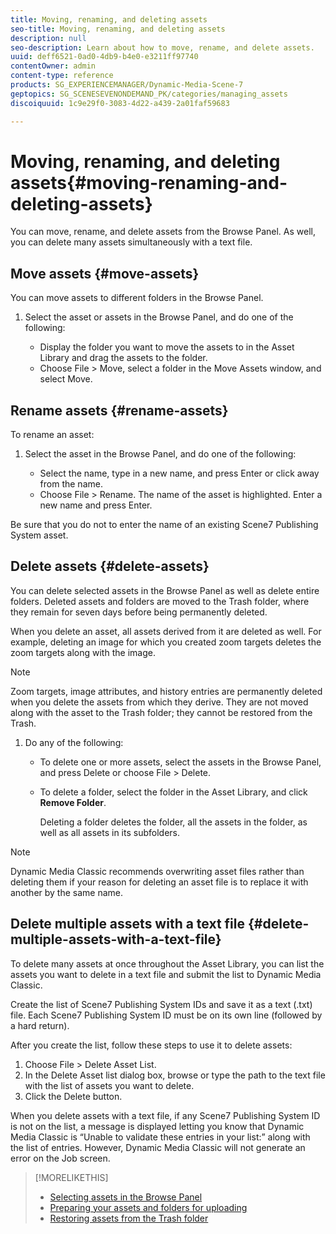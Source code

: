 ```yaml
---
title: Moving, renaming, and deleting assets
seo-title: Moving, renaming, and deleting assets
description: null
seo-description: Learn about how to move, rename, and delete assets.
uuid: deff6521-0ad0-4db9-b4e0-e3211ff97740
contentOwner: admin
content-type: reference
products: SG_EXPERIENCEMANAGER/Dynamic-Media-Scene-7
geptopics: SG_SCENESEVENONDEMAND_PK/categories/managing_assets
discoiquuid: 1c9e29f0-3083-4d22-a439-2a01faf59683

---
```


# Moving, renaming, and deleting assets{#moving-renaming-and-deleting-assets}

You can move, rename, and delete assets from the Browse Panel. As well, you can delete many assets simultaneously with a text file.

## Move assets {#move-assets}

You can move assets to different folders in the Browse Panel.

1. Select the asset or assets in the Browse Panel, and do one of the following:

    * Display the folder you want to move the assets to in the Asset Library and drag the assets to the folder.
    * Choose File &gt; Move, select a folder in the Move Assets window, and select Move.

## Rename assets {#rename-assets}

To rename an asset:

1. Select the asset in the Browse Panel, and do one of the following:

    * Select the name, type in a new name, and press Enter or click away from the name.
    * Choose File &gt; Rename. The name of the asset is highlighted. Enter a new name and press Enter.

Be sure that you do not to enter the name of an existing Scene7 Publishing System asset.

## Delete assets {#delete-assets}

You can delete selected assets in the Browse Panel as well as delete entire folders. Deleted assets and folders are moved to the Trash folder, where they remain for seven days before being permanently deleted.

When you delete an asset, all assets derived from it are deleted as well. For example, deleting an image for which you created zoom targets deletes the zoom targets along with the image.

>[!NOTE]
>
>Zoom targets, image attributes, and history entries are permanently deleted when you delete the assets from which they derive. They are not moved along with the asset to the Trash folder; they cannot be restored from the Trash.

1. Do any of the following:

    * To delete one or more assets, select the assets in the Browse Panel, and press Delete or choose File &gt; Delete.
    * To delete a folder, select the folder in the Asset Library, and click **Remove Folder**.

      Deleting a folder deletes the folder, all the assets in the folder, as well as all assets in its subfolders.

>[!NOTE]
>
>Dynamic Media Classic recommends overwriting asset files rather than deleting them if your reason for deleting an asset file is to replace it with another by the same name.

## Delete multiple assets with a text file {#delete-multiple-assets-with-a-text-file}

To delete many assets at once throughout the Asset Library, you can list the assets you want to delete in a text file and submit the list to Dynamic Media Classic.

Create the list of Scene7 Publishing System IDs and save it as a text (.txt) file. Each Scene7 Publishing System ID must be on its own line (followed by a hard return).

After you create the list, follow these steps to use it to delete assets:

1. Choose File &gt; Delete Asset List.
1. In the Delete Asset list dialog box, browse or type the path to the text file with the list of assets you want to delete.
1. Click the Delete button.

When you delete assets with a text file, if any Scene7 Publishing System ID is not on the list, a message is displayed letting you know that Dynamic Media Classic is “Unable to validate these entries in your list:” along with the list of entries. However, Dynamic Media Classic will not generate an error on the Job screen.

>[!MORELIKETHIS]
>
>* [Selecting assets in the Browse Panel](selecting-assets-browse-panel.md#selecting_assets_in_the_browse_panel)
>* [Preparing your assets and folders for uploading](uploading-files.md#preparing_your_assets_and_folders_for_uploading)
>* [Restoring assets from the Trash folder](trash-folder.md#restoring_assets_from_the_trash_folder)
